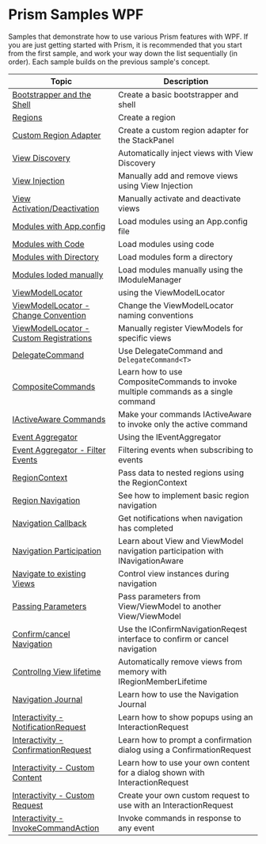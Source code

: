 # Prism Samples WPF
Samples that demonstrate how to use various Prism features with WPF.  If you are just getting started with Prism, it is recommended that you start from the first sample, and work your way down the list sequentially (in order). Each sample builds on the previous sample's concept.

| Topic | Description |
-----------|-------------|
| [Bootstrapper and the Shell][1] | Create a basic bootstrapper and shell |
| [Regions][2] | Create a region |
| [Custom Region Adapter][3] | Create a custom region adapter for the StackPanel |
| [View Discovery][4] | Automatically inject views with View Discovery |
| [View Injection][5] | Manually add and remove views using View Injection |
| [View Activation/Deactivation][6] | Manually activate and deactivate views |
| [Modules with App.config][7] | Load modules using an App.config file |
| [Modules with Code][8] | Load modules using code |
| [Modules with Directory][9] | Load modules form a directory |
| [Modules loded manually][10] | Load modules manually using the IModuleManager |
| [ViewModelLocator][11] | using the ViewModelLocator |
| [ViewModelLocator - Change Convention][12] | Change the ViewModelLocator naming conventions |
| [ViewModelLocator - Custom Registrations][13] | Manually register ViewModels for specific views |
| [DelegateCommand][14] | Use DelegateCommand and `DelegateCommand<T>` |
| [CompositeCommands][15] | Learn how to use CompositeCommands to invoke multiple commands as a single command |
| [IActiveAware Commands][16] | Make your commands IActiveAware to invoke only the active command |
| [Event Aggregator][17] | Using the IEventAggregator |
| [Event Aggregator - Filter Events][18] | Filtering events when subscribing to events |
| [RegionContext][19] | Pass data to nested regions using the RegionContext |
| [Region Navigation][20] | See how to implement basic region navigation |
| [Navigation Callback][21] | Get notifications when navigation has completed |
| [Navigation Participation][22] | Learn about View and ViewModel navigation participation with INavigationAware |
| [Navigate to existing Views][23] | Control view instances during navigation |
| [Passing Parameters][24] | Pass parameters from View/ViewModel to another View/ViewModel |
| [Confirm/cancel Navigation][25] | Use the IConfirmNavigationReqest interface to confirm or cancel navigation |
| [Controllng View lifetime][26] | Automatically remove views from memory with IRegionMemberLifetime |
| [Navigation Journal][27] | Learn how to use the Navigation Journal |
| [Interactivity - NotificationRequest][28] | Learn how to show popups using an InteractionRequest |
| [Interactivity - ConfirmationRequest][29] | Learn how to prompt a confirmation dialog using a ConfirmationRequest |
| [Interactivity - Custom Content][30] | Learn how to use your own content for a dialog shown with InteractionRequest |
| [Interactivity - Custom Request][31] | Create your own custom request to use with an InteractionRequest |
| [Interactivity - InvokeCommandAction][32] | Invoke commands in response to any event |


[1]: 01-BootstrapperShell/
[2]: 02-Regions/
[3]: 03-CustomRegions/
[4]: 04-ViewDiscovery/
[5]: 05-ViewInjection/
[6]: 06-ViewActivationDeactivation/
[7]: 07-Modules%20-%20AppConfig/
[8]: 07-Modules%20-%20Code/
[9]: 07-Modules%20-%20Directory/
[10]: 07-Modules%20-%20LoadManual/
[11]: 08-ViewModelLocator/
[12]: 09-ChangeConvention/
[13]: 10-CustomRegistrations/
[14]: 11-UsingDelegateCommands/
[15]: 12-UsingCompositeCommands/
[16]: 13-IActiveAwareCommands/
[17]: 14-UsingEventAggregator/
[18]: 15-FilteringEvents/
[19]: 16-RegionContext/
[20]: 17-BasicRegionNavigation/
[21]: 18-NavigationCallback/
[22]: 19-NavigationParticipation/
[23]: 20-NavigateToExistingViews/
[24]: 21-PassingParameters/
[25]: 22-ConfirmCancelNavigation/
[26]: 23-RegionMemberLifetime/
[27]: 24-NavigationJournal/
[28]: 25-NotificationRequest/
[29]: 26-ConfirmationRequest/
[30]: 27-CustomContent/
[31]: 28-CustomRequest/
[32]: 29-InvokeCommandAction/
